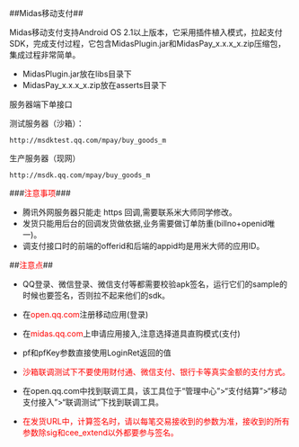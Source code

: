 ##Midas移动支付##

Midas移动支付支持Android OS 2.1以上版本，它采用插件植入模式，拉起支付SDK，完成支付过程，它包含MidasPlugin.jar和MidasPay_x.x.x_x.zip压缩包，集成过程非常简单。

* MidasPlugin.jar放在libs目录下
* MidasPay_x.x.x_x.zip放在asserts目录下

服务器端下单接口

测试服务器（沙箱）：

```
http://msdktest.qq.com/mpay/buy_goods_m

```
生产服务器（现网）

```
http://msdk.qq.com/mpay/buy_goods_m

```

###<font color="red">注意事项</font>###

* 腾讯外网服务器只能走 https 回调,需要联系米大师同学修改。* 发货只能用后台的回调发货做依据,业务需要做订单防重(billno+openid唯一)。
* 调支付接口时的前端的offerid和后端的appid均是用米大师的应用ID。





##<font color="red">注意点</font>##

* QQ登录、微信登录、微信支付等都需要校验apk签名，运行它们的sample的时候也要签名，否则拉不起来他们的sdk。

* 在<font color="red">open.qq.com</font>注册移动应用(登录)
* 在<font color="red">midas.qq.com</font>上申请应用接入,注意选择道具直购模式(支付)
* pf和pfKey参数直接使用LoginRet返回的值
* <font color="red">沙箱联调测试下不要使用财付通、微信支付、银行卡等真实金额的支付方式。</font>
* 在open.qq.com中找到联调工具，该工具位于“管理中心”>“支付结算”>“移动支付接入”>“联调测试”下找到联调工具。
* <font color="red">在发货URL中，计算签名时，请以每笔交易接收到的参数为准，接收到的所有参数除sig和cee_extend以外都要参与签名。</font>